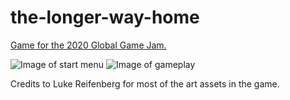 # the-longer-way-home
[Game for the 2020 Global Game Jam.](https://globalgamejam.org/2020/games/longer-way-home-6)

![Image of start menu](https://ggj.s3.amazonaws.com/styles/game_sidebar__wide/featured_image/2020/02/237546/menu_0.jpg?itok=Rk8C8BO-&timestamp=1580674083)
![Image of gameplay](https://ggj.s3.amazonaws.com/styles/game_content__wide/games/screenshots/2020/02/237546/actionshot.jpg?itok=qJQOKAYl&timestamp=1580673450)

Credits to Luke Reifenberg for most of the art assets in the game.
